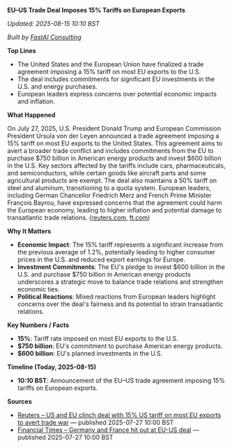**EU–US Trade Deal Imposes 15% Tariffs on European Exports**

_Updated: 2025-08-15 10:10 BST_

_Built by [FastAI Consulting](https://fastaiconsulting.net)_

**Top Lines**

- The United States and the European Union have finalized a trade agreement imposing a 15% tariff on most EU exports to the U.S.
- The deal includes commitments for significant EU investments in the U.S. and energy purchases.
- European leaders express concerns over potential economic impacts and inflation.

**What Happened**

On July 27, 2025, U.S. President Donald Trump and European Commission President Ursula von der Leyen announced a trade agreement imposing a 15% tariff on most EU exports to the United States. This agreement aims to avert a broader trade conflict and includes commitments from the EU to purchase $750 billion in American energy products and invest $600 billion in the U.S. Key sectors affected by the tariffs include cars, pharmaceuticals, and semiconductors, while certain goods like aircraft parts and some agricultural products are exempt. The deal also maintains a 50% tariff on steel and aluminum, transitioning to a quota system. European leaders, including German Chancellor Friedrich Merz and French Prime Minister François Bayrou, have expressed concerns that the agreement could harm the European economy, leading to higher inflation and potential damage to transatlantic trade relations. ([reuters.com](https://www.reuters.com/business/us-eu-clinch-deal-with-15-us-tariff-most-eu-exports-avert-trade-war-2025-07-27/?utm_source=openai), [ft.com](https://www.ft.com/content/00ecf91a-6de7-49b7-8a65-27ba49c3235b?utm_source=openai))

**Why It Matters**

- **Economic Impact**: The 15% tariff represents a significant increase from the previous average of 1.2%, potentially leading to higher consumer prices in the U.S. and reduced export earnings for Europe.
- **Investment Commitments**: The EU's pledge to invest $600 billion in the U.S. and purchase $750 billion in American energy products underscores a strategic move to balance trade relations and strengthen economic ties.
- **Political Reactions**: Mixed reactions from European leaders highlight concerns over the deal's fairness and its potential to strain transatlantic relations.

**Key Numbers / Facts**

- **15%**: Tariff rate imposed on most EU exports to the U.S.
- **$750 billion**: EU's commitment to purchase American energy products.
- **$600 billion**: EU's planned investments in the U.S.

**Timeline (Today, 2025-08-15)**

- **10:10 BST**: Announcement of the EU–US trade agreement imposing 15% tariffs on European exports.

**Sources**

- [Reuters – US and EU clinch deal with 15% US tariff on most EU exports to avert trade war](https://www.reuters.com/business/us-eu-clinch-deal-with-15-us-tariff-most-eu-exports-avert-trade-war-2025-07-27/) — published 2025-07-27 10:00 BST
- [Financial Times – Germany and France hit out at EU-US deal](https://www.ft.com/content/00ecf91a-6de7-49b7-8a65-27ba49c3235b) — published 2025-07-27 10:00 BST 